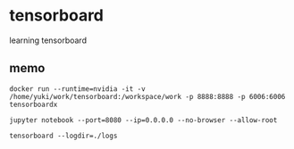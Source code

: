 # tensorboard
learning tensorboard

## memo

```
docker run --runtime=nvidia -it -v /home/yuki/work/tensorboard:/workspace/work -p 8888:8888 -p 6006:6006 tensorboardx
```

```
jupyter notebook --port=8080 --ip=0.0.0.0 --no-browser --allow-root
```

```
tensorboard --logdir=./logs
```